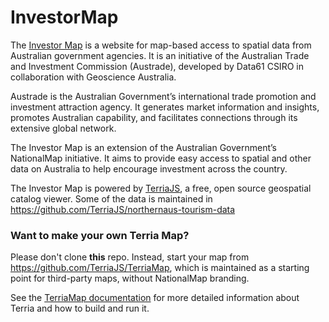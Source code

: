 
InvestorMap
============

The [Investor Map](https://www.nationalmap.gov.au/investormap/) is a website for map-based access to spatial data from Australian government agencies. It is an initiative of the Australian Trade and Investment Commission (Austrade), developed by Data61 CSIRO in collaboration with Geoscience Australia.

Austrade is the Australian Government’s international trade promotion and investment attraction agency. It generates market information and insights, promotes Australian capability, and facilitates connections through its extensive global network.

The Investor Map is an extension of the Australian Government’s NationalMap initiative. It aims to provide easy access to spatial and other data on Australia to help encourage investment across the country.

The Investor Map is powered by [TerriaJS](https://github.com/TerriaJS/TerriaJS), a free, open source geospatial catalog viewer. Some of the data is maintained in https://github.com/TerriaJS/northernaus-tourism-data

### Want to make your own Terria Map? ###
Please don't clone **this** repo. Instead, start your map from https://github.com/TerriaJS/TerriaMap, which is maintained as a starting point for third-party maps, without NationalMap branding.

See the [TerriaMap documentation](http://terria.io/Documentation/) for more detailed information about Terria and how to build and run it.
